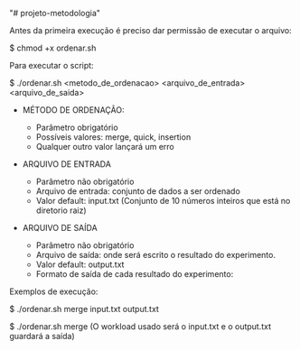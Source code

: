 "# projeto-metodologia" 

Antes da primeira execução é preciso dar permissão de executar o arquivo:

$ chmod +x ordenar.sh

Para executar o script:

$ ./ordenar.sh <metodo_de_ordenacao> <arquivo_de_entrada> <arquivo_de_saida>


- MÉTODO DE ORDENAÇÃO:
  - Parâmetro obrigatório
  - Possíveis valores: merge, quick, insertion
  - Qualquer outro valor lançará um erro


- ARQUIVO DE ENTRADA
  - Parâmetro não obrigatório
  - Arquivo de entrada: conjunto de dados a ser ordenado
  - Valor default: input.txt (Conjunto de 10 números inteiros que está no diretorio raiz)

- ARQUIVO DE SAÍDA
  - Parâmetro não obrigatório
  - Arquivo de saída: onde será escrito o resultado do experimento.
  - Valor default: output.txt
  - Formato de saída de cada resultado do experimento: <METODO> <TEMPO DECORRIDO> <WORKLOAD>


Exemplos de execução:

$ ./ordenar.sh merge input.txt output.txt

$ ./ordenar.sh merge
(O workload usado será o input.txt e o output.txt guardará a saída)

